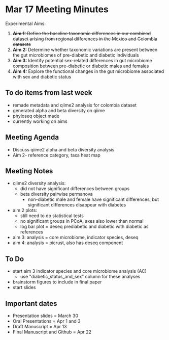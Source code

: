 # Mar 17 Meeting Minutes

Experimental Aims: 
1. ~~**Aim 1:** Define the baseline taxonomic differences in our combined dataset arising from regional differences in the Mexico and Colombia datasets~~
2. **Aim 2:** Determine whether taxonomic variations are present between the gut microbiomes of pre-diabetic and diabetic individuals
3. **Aim 3:** Identify potential sex-related differences in gut microbiome composition between pre-diabetic or diabetic males and females
4. **Aim 4:** Explore the functional changes in the gut microbiome associated with sex and diabetic status

## To do items from last week
* remade metadata and qiime2 analysis for colombia dataset
* generated alpha and beta diversity on qiime
* phyloseq object made
* currently working on aims

## Meeting Agenda
* Discuss qiime2 alpha and beta diversity analysis
* Aim 2- reference category, taxa heat map

## Meeting Notes
* qiime2 diversity analysis:
  * did not have significant differences between groups
  * beta diversity pairwise permanova
    * non-diabetic male and female have significant differences, but significant differences disappear with diabetes
* aim 2 plots:
  * still need to do statistical tests
  * no significant groups in PCoA, axes also lower than normal
  * log bar plot = deseq prediabetic and diabetic with diabetic as references
* aim 3: analysis = core microbiome, indicator species, deseq
* aim 4: analysis = picrust, also has deseq component

## To Do
* start aim 3 indicator species and core microbiome analysis (AC) 
  * use "diabetic_status_and_sex" column for these analyses
* brainstorm figures to include in final paper
* start slides

## Important dates
* Presentation slides = March 30
* Oral Presentations = Apr 1 and 3
* Draft Manuscript = Apr 13
* Final Manuscript and Github = Apr 22

